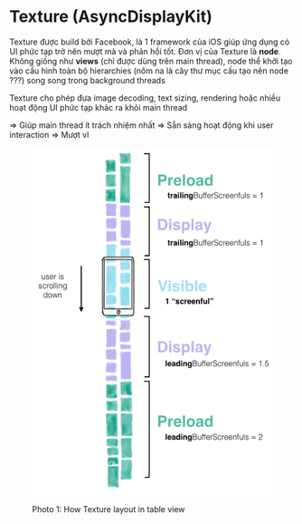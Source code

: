# Texture (AsyncDisplayKit)

Texture được build bởi Facebook, là 1 framework của iOS giúp ứng dụng có UI phức tạp trở nên mượt mà và phản hồi tốt. Đơn vị của Texture là **node**. Không giống như **views** (chỉ được dùng trên main thread), node thể khởi tạo vào cấu hình toàn bộ hierarchies (nôm na là cây thư mục cấu tạo nên node ???) song song trong background threads

Texture cho phép đưa image decoding, text sizing, rendering hoặc nhiều hoạt động UI phức tạp khác ra khỏi main thread

⇒ Giúp main thread ít trách nhiệm nhất ⇒ Sẵn sàng hoạt động khi user interaction ⇒ Mượt vl

<figure><img src="../.gitbook/assets/ui_texture.png" alt=""><figcaption><p>Photo 1: How Texture layout in table view</p></figcaption></figure>
